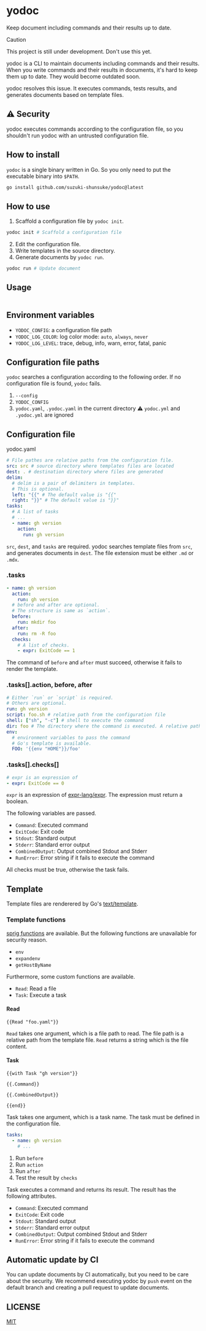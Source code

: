 # yodoc

Keep document including commands and their results up to date.

> [!CAUTION]
> This project is still under development. Don't use this yet.

yodoc is a CLI to maintain documents including commands and their results.
When you write commands and their results in documents, it's hard to keep them up to date.
They would become outdated soon.

yodoc resolves this issue.
It executes commands, tests results, and generates documents based on template files.

## :warning: Security

yodoc executes commands according to the configuration file, so you shouldn't run yodoc with an untrusted configuration file.

## How to install

`yodoc` is a single binary written in Go.
So you only need to put the executable binary into `$PATH`.

```sh
go install github.com/suzuki-shunsuke/yodoc@latest
```

## How to use

1. Scaffold a configuration file by `yodoc init`.

```sh
yodoc init # Scaffold a configuration file
```

2. Edit the configuration file.
3. Write templates in the source directory.
4. Generate documents by `yodoc run`.

```sh
yodoc run # Update document
```

## Usage

```

```

## Environment variables

- `YODOC_CONFIG`: a configuration file path
- `YODOC_LOG_COLOR`: log color mode: `auto`, `always`, `never`
- `YODOC_LOG_LEVEL`: trace, debug, info, warn, error, fatal, panic

## Configuration file paths

`yodoc` searches a configuration according to the following order.
If no configuration file is found, `yodoc` fails.

1. `--config`
1. `YODOC_CONFIG`
1. `yodoc.yaml`, `.yodoc.yaml` in the current directory :warning: `yodoc.yml` and `.yodoc.yml` are ignored

## Configuration file

yodoc.yaml

```yaml
# File pathes are relative paths from the configuration file.
src: src # source directory where templates files are located
dest: . # destination directory where files are generated
delim:
  # delim is a pair of delimiters in templates.
  # This is optional.
  left: "{{" # The default value is "{{"
  right: "}}" # The default value is "}}"
tasks:
  # A list of tasks
  # ...
  - name: gh version
    action:
      run: gh version
```

`src`, `dest`, and `tasks` are required.
yodoc searches template files from `src`, and generates documents in `dest`.
The file extension must be either `.md` or `.mdx`.

### .tasks

```yaml
- name: gh version
  action:
    run: gh version
  # before and after are optional.
  # The structure is same as `action`.
  before:
    run: mkdir foo
  after:
    run: rm -R foo
  checks:
    # A list of checks.
    - expr: ExitCode == 1
```

The command of `before` and `after` must succeed, otherwise it fails to render the template.

### .tasks[].action, before, after

```yaml
# Either `run` or `script` is required.
# Others are optional.
run: gh version
script: foo.sh # relative path from the configuration file
shell: ["sh", "-c"] # shell to execute the command
dir: foo # The directory where the command is executed. A relative path from the configuration file
env:
  # environment variables to pass the command
  # Go's template is available.
  FOO: '{{env "HOME"}}/foo'
```

### .tasks[].checks[]

```yaml
# expr is an expression of 
- expr: ExitCode == 0
```

`expr` is an expression of [expr-lang/expr](https://github.com/expr-lang/expr).
The expression must return a boolean.

The following variables are passed.

- `Command`: Executed command
- `ExitCode`: Exit code
- `Stdout`: Standard output 
- `Stderr`: Standard error output
- `CombinedOutput`: Output combined Stdout and Stderr
- `RunError`: Error string if it fails to execute the command

All checks must be true, otherwise the task fails.

## Template

Template files are renderered by Go's [text/template](https://pkg.go.dev/text/template).

### Template functions

[sprig functions](https://masterminds.github.io/sprig/) are available.
But the following functions are unavailable for security reason.

- `env`
- `expandenv`
- `getHostByName`

Furthermore, some custom functions are available.

- `Read`: Read a file
- `Task`: Execute a task

#### Read

```
{{Read "foo.yaml"}}
```

`Read` takes one argument, which is a file path to read.
The file path is a relative path from the template file.
`Read` returns a string which is the file content.

#### Task

```
{{with Task "gh version"}}

{{.Command}}

{{.CombinedOutput}}

{{end}}
```

Task takes one argument, which is a task name.
The task must be defined in the configuration file.

```yaml
tasks:
  - name: gh version
    # ...
```

1. Run `before`
1. Run `action`
1. Run `after`
1. Test the result by `checks`

Task executes a command and returns its result.
The result has the following attributes.

- `Command`: Executed command
- `ExitCode`: Exit code
- `Stdout`: Standard output 
- `Stderr`: Standard error output
- `CombinedOutput`: Output combined Stdout and Stderr
- `RunError`: Error string if it fails to execute the command

## Automatic update by CI

You can update documents by CI automatically, but you need to be care about the security.
We recommend executing yodoc by `push` event on the default branch and creating a pull request to update documents.

## LICENSE

[MIT](LICENSE)
